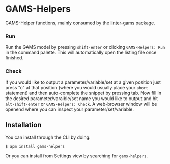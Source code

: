 # GAMS-Helpers
GAMS-Helper functions, mainly consumed by the [linter-gams](https://github.com/chrispahm/linter-gams) package.

### Run
Run the GAMS model by pressing ```shift-enter``` or clicking ```GAMS-Helpers: Run``` in the command palette.
This will automatically open the listing file once finished.

### Check
If you would like to output a parameter/variable/set at a given position just press "c" at that position (where you would usually place your ```abort``` statement) and then auto-complete the snippet by pressing tab.
Now fill in the desired parameter/varaible/set name you would like to output and hit ```alt-shift-enter``` or ```GAMS-Helpers: Check```. A web-browser window will be openend where you can inspect your parameter/set/variable.


## Installation
You can install through the CLI by doing:

```
$ apm install gams-helpers
```

Or you can install from Settings view by searching for `gams-helpers`.
